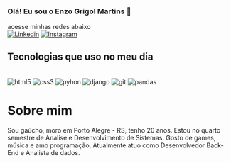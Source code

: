 
### Olá! Eu sou o Enzo Grigol Martins 👋


acesse minhas redes abaixo </br>
[![Linkedin](https://img.shields.io/badge/LinkedIn-0077B5?style=for-the-badge&logo=linkedin&logoColor=white)](https://www.linkedin.com/in/enzo-grigol-martins-20979b246/)
[![Instagram](https://img.shields.io/badge/Instagram-E4405F?style=for-the-badge&logo=instagram&logoColor=white)](https://www.instagram.com/enzo.grigol/)


## Tecnologias que uso no meu dia

<div style="display: inline_block"><br/>
    <img align="center" alt="html5" src="https://img.shields.io/badge/HTML5-E34F26?style=for-the-badge&logo=html5&logoColor=white">
    <img align="center" alt="css3" src="https://img.shields.io/badge/CSS3-1572B6?style=for-the-badge&logo=css3&logoColor=white">
    <img align="center" alt="pyhon" src="https://img.shields.io/badge/python-#3776AB?style=for-the-badge&logo=python&logoColor=white">
    <img align="center" alt="django" src="https://img.shields.io/badge/django-43853D?style=for-the-badge&logo=django&logoColor=white">
    <img align="center" alt="git" src="https://img.shields.io/badge/GIT-E44C30?style=for-the-badge&logo=git&logoColor=white">
    <img align="center" alt="pandas" src="https://img.shields.io/badge/pandas-#150458?style=for-the-badge&logo=pandas&logoColor=white">
</div>

# Sobre mim

Sou gaúcho, moro em Porto Alegre - RS, tenho 20 anos. Estou no quarto semestre de Analise e Desenvolvimento de Sistemas. 
Gosto de games, música e amo programação, Atualmente atuo como Desenvolvedor Back-End e Analista de dados.

